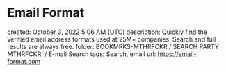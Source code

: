 # Email Format

created: October 3, 2022 5:06 AM (UTC)
description: Quickly find the verified email address formats used at 25M+ companies.  Search and full results are always free.
folder: BOOKMRKS-MTHRFCKR / SEARCH PARTY MTHRFCKR! / E-mail Search
tags: Search, email
url: https://email-format.com